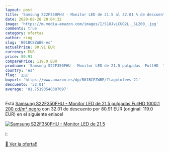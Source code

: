 ```yaml
---
layout: post
title: 'Samsung S22F350FHU - Monitor LED de 21.5 al 32.01 % de descuento'
date: 2020-08-28 20:04:32
image: 'https://m.media-amazon.com/images/I/51OJvLCUO2L._SL200_.jpg'
comments: true
category: ofertas
author: ring
slug: 'B01BCEZWBE-es'
actualPrice: 80.91 EUR
currency: EUR
price: 80.91
comparePrice: 119.0 EUR
prodname: 'Samsung S22F350FHU - Monitor LED de 21.5 pulgadas  FullHD  1000:1  200 cd/m²  negro'
country: 'es'
flag: '🇪🇸'
buyurl: 'https://www.amazon.es/dp/B01BCEZWBE/?tag=tolees-21'
descuento: '32.01'
average: '81.75193548387097'
---
```


Está [Samsung S22F350FHU - Monitor LED de 21.5 pulgadas  FullHD  1000:1  200 cd/m²  negro](https://www.amazon.es/dp/B01BCEZWBE/?tag=tolees-21) con 32.01 de descuento por 80.91 EUR (original: 119.0 EUR) en el siguiente enlace!

[![Samsung S22F350FHU - Monitor LED de 21.5](https://m.media-amazon.com/images/I/51OJvLCUO2L._SL200_.jpg)](https://www.amazon.es/dp/B01BCEZWBE/?tag=tolees-21)

ℹ️:


[🛒 Ver la oferta!!](https://www.amazon.es/dp/B01BCEZWBE/?tag=tolees-21)
